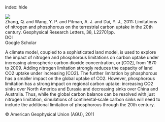 index: hide

<div class="Citation">
    <div class="Citation-thumb CitationThumb-linked"  data-href="https://doi.org/10.1029/2011gl049244">
      <img src="https://static.claimspace.cloud/climate-study-static/refs/thumbs/6/Zhang_et_al_2011-thumb.png" />
    </div>

  <div class="Citation-body">
    <div class="Citation-text">Zhang, Q. and Wang, Y. P. and Pitman, A. J. and Dai, Y. J., 2011: Limitations of nitrogen and phosphorous on the terrestrial carbon uptake in the 20th century. <span class="Article-journal">Geophysical Research Letters, </span><span class="Article-volume">38, </span>L22701pp.</div>
    <div class="Citation-links">
      <div class="CitationLink" data-href="https://doi.org/10.1029/2011gl049244">
        <div class="CitationLink-icon CitationLink-Doi"></div>
        <div class="CitationLink-text">DOI</div>
      </div>
      <div class="CitationLink" data-href="https://scholar.google.com/scholar?q=10.1029/2011gl049244">
        <div class="CitationLink-icon CitationLink-Scholar"></div>
        <div class="CitationLink-text">Google Scholar</div>
      </div>
    </div>
  </div>
</div>

A climate model, coupled to a sophisticated land model, is used to explore the impact of nitrogen and phosphorous limitations on carbon uptake under increasing atmospheric carbon dioxide concentration, or [CO2], from 1870 to 2009. Adding nitrogen limitation strongly reduces the capacity of land CO2 uptake under increasing [CO2]. The further limitation by phosphorous has a smaller impact on the global uptake of CO2. However, phosphorous limitation has a strong impact on regional carbon uptake: increasing CO2 sinks over North America and Eurasia and decreasing sinks over China and Australia. Thus, while the global carbon balance can be resolved with just nitrogen limitation, simulations of continental‐scale carbon sinks will need to include the additional limitation of phosphorous through the 20th century.

<div class="Citation-copy">
&copy; American Geophysical Union (AGU), 2011
</div>